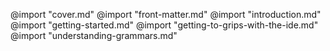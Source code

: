 @import "cover.md"
@import "front-matter.md"
@import "introduction.md"
@import "getting-started.md"
@import "getting-to-grips-with-the-ide.md"
@import "understanding-grammars.md"
